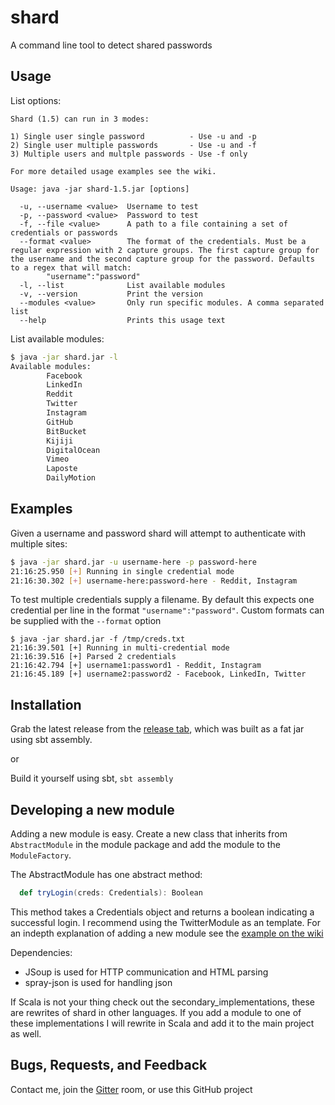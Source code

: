# shard

A command line tool to detect shared passwords

## Usage

List options:

```
Shard (1.5) can run in 3 modes:

1) Single user single password          - Use -u and -p
2) Single user multiple passwords       - Use -u and -f
3) Multiple users and multple passwords - Use -f only

For more detailed usage examples see the wiki.
    
Usage: java -jar shard-1.5.jar [options]

  -u, --username <value>  Username to test
  -p, --password <value>  Password to test
  -f, --file <value>      A path to a file containing a set of credentials or passwords
  --format <value>        The format of the credentials. Must be a regular expression with 2 capture groups. The first capture group for the username and the second capture group for the password. Defaults to a regex that will match:
        "username":"password"
  -l, --list              List available modules
  -v, --version           Print the version
  --modules <value>       Only run specific modules. A comma separated list
  --help                  Prints this usage text
```

List available modules:

``` bash
$ java -jar shard.jar -l
Available modules:
        Facebook
        LinkedIn
        Reddit
        Twitter
        Instagram
        GitHub
        BitBucket
        Kijiji
        DigitalOcean
        Vimeo
        Laposte
        DailyMotion

```


## Examples

Given a username and password shard will attempt to authenticate with multiple sites:

``` bash
$ java -jar shard.jar -u username-here -p password-here
21:16:25.950 [+] Running in single credential mode
21:16:30.302 [+] username-here:password-here - Reddit, Instagram
```

To test multiple credentials supply a filename. By default this expects one credential per line in the format `"username":"password"`. Custom formats can be supplied with the `--format` option

```
$ java -jar shard.jar -f /tmp/creds.txt
21:16:39.501 [+] Running in multi-credential mode
21:16:39.516 [+] Parsed 2 credentials
21:16:42.794 [+] username1:password1 - Reddit, Instagram
21:16:45.189 [+] username2:password2 - Facebook, LinkedIn, Twitter
```

## Installation

Grab the latest release from the [release tab](https://github.com/philwantsfish/shard/releases), which was built as a fat jar using sbt assembly.

or

Build it yourself using sbt, `sbt assembly`
 

## Developing a new module

Adding a new module is easy. Create a new class that inherits from `AbstractModule` in the module package and add the module to the `ModuleFactory`.

The AbstractModule has one abstract method:
``` scala
  def tryLogin(creds: Credentials): Boolean
```

This method takes a Credentials object and returns a boolean indicating a successful login. I recommend using the TwitterModule as an template. For an indepth explanation of adding a new module see the [example on the wiki](https://github.com/philwantsfish/shard/wiki/Logging-into-Twitter-example)

Dependencies:
- JSoup is used for HTTP communication and HTML parsing 
- spray-json is used for handling json

If Scala is not your thing check out the secondary_implementations, these are rewrites of shard in other languages. If you add a module to one of these implementations I will rewrite in Scala and add it to the main project as well.

## Bugs, Requests, and Feedback

Contact me, join the [Gitter](https://gitter.im/philwantsfish/shard) room, or use this GitHub project












